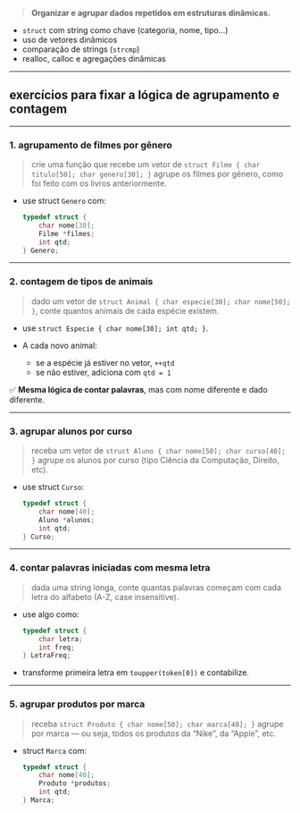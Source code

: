 > **Organizar e agrupar dados repetidos em estruturas dinâmicas.**

* `struct` com string como chave (categoria, nome, tipo…)
* uso de vetores dinâmicos
* comparação de strings (`strcmp`)
* realloc, calloc e agregações dinâmicas

---

## exercícios para fixar a lógica de agrupamento e contagem

---

### **1. agrupamento de filmes por gênero**
> crie uma função que recebe um vetor de `struct Filme { char titulo[50]; char genero[30]; }`
> agrupe os filmes por gênero, como foi feito com os livros anteriormente.
* use struct `Genero` com:
  ```c
  typedef struct {
      char nome[30];
      Filme *filmes;
      int qtd;
  } Genero;
  ```

---

### **2. contagem de tipos de animais**
> dado um vetor de `struct Animal { char especie[30]; char nome[50]; }`,
> conte quantos animais de cada espécie existem.
* use `struct Especie { char nome[30]; int qtd; }`.
* A cada novo animal:

  * se a espécie já estiver no vetor, `++qtd`
  * se não estiver, adiciona com `qtd = 1`

✅ **Mesma lógica de contar palavras**, mas com nome diferente e dado diferente.

---

### **3. agrupar alunos por curso**
> receba um vetor de `struct Aluno { char nome[50]; char curso[40]; }`
> agrupe os alunos por curso (tipo Ciência da Computação, Direito, etc).
* use struct `Curso`:

  ```c
  typedef struct {
      char nome[40];
      Aluno *alunos;
      int qtd;
  } Curso;
  ```

---

### **4. contar palavras iniciadas com mesma letra**
> dada uma string longa, conte quantas palavras começam com cada letra do alfabeto (A-Z, case insensitive).
* use algo como:
  ```c
  typedef struct {
      char letra;
      int freq;
  } LetraFreq;
  ```
* transforme primeira letra em `toupper(token[0])` e contabilize.

---

### **5. agrupar produtos por marca**
> receba `struct Produto { char nome[50]; char marca[40]; }`
> agrupe por marca — ou seja, todos os produtos da “Nike”, da “Apple”, etc.
* struct `Marca` com:

  ```c
  typedef struct {
      char nome[40];
      Produto *produtos;
      int qtd;
  } Marca;
  ```

